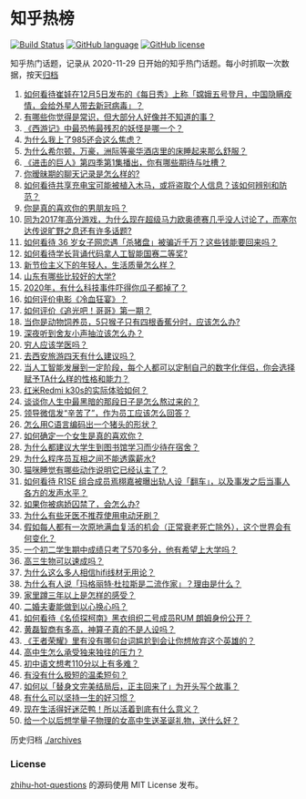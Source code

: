# 知乎热榜
[![Build Status](https://github.com/ToWeLong/zhihu-hot-questions/workflows/CI/badge.svg)](https://github.com/ToWeLong/zhihu-hot-questions/actions)
[![GitHub language](https://img.shields.io/badge/language-golang-orange.svg)](https://golang.org/)
[![GitHub license](https://img.shields.io/github/license/ToWeLong/zhihu-hot-questions)](https://github.com/ToWeLong/zhihu-hot-questions/blob/main/LICENSE)

知乎热门话题，记录从 2020-11-29 日开始的知乎热门话题。每小时抓取一次数据，按天[归档](./archives)

<!-- BEGIN -->

1. [如何看待崔娃在12月5日发布的《每日秀》上称「嫦娥五号登月，中国隐瞒疫情，会给外星人带去新冠病毒」？](https://www.zhihu.com/question/433586955)
1. [有哪些你觉得是常识，但大部分人好像并不知道的事？](https://www.zhihu.com/question/422686198)
1. [《西游记》中最恐怖最残忍的妖怪是哪一个？](https://www.zhihu.com/question/414657464)
1. [为什么我上了985还会这么焦虑？](https://www.zhihu.com/question/360735437)
1. [为什么希尔顿，万豪，洲际等豪华酒店里的床睡起来那么舒服？](https://www.zhihu.com/question/294341870)
1. [《进击的巨人》第四季第1集播出，你有哪些期待与吐槽？](https://www.zhihu.com/question/433502722)
1. [你暧昧期的聊天记录是怎么样的?](https://www.zhihu.com/question/356579521)
1. [如何看待共享充电宝可能被植入木马，或将盗取个人信息？该如何辨别和防范？](https://www.zhihu.com/question/433542310)
1. [你是真的喜欢你的男朋友吗？](https://www.zhihu.com/question/375806159)
1. [同为2017年高分游戏，为什么现在超级马力欧奥德赛几乎没人讨论了，而塞尔达传说旷野之息还有许多话题?](https://www.zhihu.com/question/432780299)
1. [如何看待 36 岁女子网恋遇「杀猪盘」被骗近千万？这些钱能要回来吗？](https://www.zhihu.com/question/433550710)
1. [如何看待学长背诵代码拿人工智能国赛二等奖?](https://www.zhihu.com/question/433551646)
1. [新节俭主义下的年轻人，生活质量怎么样？](https://www.zhihu.com/question/433597988)
1. [山东有哪些比较好的大学?](https://www.zhihu.com/question/432595772)
1. [2020年，有什么科技事件吓得你瓜子都掉了？](https://www.zhihu.com/question/433465795)
1. [如何评价电影《冷血狂宴》？](https://www.zhihu.com/question/433260013)
1. [如何评价《追光吧！哥哥》第一期？](https://www.zhihu.com/question/433509504)
1. [当你是动物饲养员，5只猴子只有四根香蕉分时，应该怎么办?](https://www.zhihu.com/question/428857383)
1. [深夜听到舍友小声抽泣该怎么办？](https://www.zhihu.com/question/432023305)
1. [穷人应该学医吗？](https://www.zhihu.com/question/432190235)
1. [去西安旅游四天有什么建议吗？](https://www.zhihu.com/question/319268766)
1. [当人工智能发展到一定阶段，每个人都可以定制自己的数字化伴侣，你会选择赋予TA什么样的性格和能力？](https://www.zhihu.com/question/433176789)
1. [红米Redmi k30s的实际体验如何？](https://www.zhihu.com/question/428938568)
1. [谈谈你人生中最黑暗的那段日子是怎么熬过来的？](https://www.zhihu.com/question/432842383)
1. [领导微信发“辛苦了”，作为员工应该怎么回答？](https://www.zhihu.com/question/340318133)
1. [怎么用C语言编码出一个猪头的形状？](https://www.zhihu.com/question/429329860)
1. [如何确定一个女生是真的喜欢你？](https://www.zhihu.com/question/404790111)
1. [为什么都建议大学生到图书馆学习而少待在宿舍？](https://www.zhihu.com/question/352541463)
1. [为什么程序员互相之间不能透露薪水?](https://www.zhihu.com/question/433369986)
1. [猫咪睡觉有哪些动作说明它已经认主了？](https://www.zhihu.com/question/418407217)
1. [如何看待 R1SE 组合成员焉栩嘉被曝出轨人设「翻车」，以及事发之后当事人各方的发声水平？](https://www.zhihu.com/question/433480727)
1. [如果你被病娇囚禁了，会怎么办?](https://www.zhihu.com/question/398485925)
1. [为什么有些牙医不推荐使用电动牙刷？](https://www.zhihu.com/question/364359077)
1. [假如每人都有一次原地满血复活的机会（正常衰老死亡除外），这个世界会有何变化？](https://www.zhihu.com/question/278013607)
1. [一个初二学生期中成绩只考了570多分，他有希望上大学吗？](https://www.zhihu.com/question/431909193)
1. [高三生物可以速成吗？](https://www.zhihu.com/question/362535856)
1. [为什么这么多人相信hifi线材无用论？](https://www.zhihu.com/question/433291368)
1. [为什么有人说「玛格丽特·杜拉斯是二流作家」？理由是什么？](https://www.zhihu.com/question/20443501)
1. [家里蹲三年以上是怎样的感受？](https://www.zhihu.com/question/47521365)
1. [二婚夫妻能做到以心换心吗？](https://www.zhihu.com/question/367901604)
1. [如何看待《名侦探柯南》黑衣组织二号成员RUM 朗姆身份公开？](https://www.zhihu.com/question/433340643)
1. [黄磊智商有多高，神算子真的不是人设吗？](https://www.zhihu.com/question/428494879)
1. [《王者荣耀》里有没有哪句台词尴尬到会让你想放弃这个英雄的？](https://www.zhihu.com/question/421011240)
1. [高中生怎么承受独来独往的压力？](https://www.zhihu.com/question/430166934)
1. [初中语文想考110分以上有多难？](https://www.zhihu.com/question/275772959)
1. [有没有什么极短的温柔短句？](https://www.zhihu.com/question/369015903)
1. [如何以「替身文完美结局后，正主回来了」为开头写个故事？](https://www.zhihu.com/question/432086470)
1. [有什么可以坚持一生的好习惯？](https://www.zhihu.com/question/427072891)
1. [现在生活得好迷茫鸭！所以活着到底有什么意义？](https://www.zhihu.com/question/432442884)
1. [给一个以后想学量子物理的女高中生送圣诞礼物，送什么好？](https://www.zhihu.com/question/433012534)

<!-- END -->

历史归档 [./archives](./archives)


### License
[zhihu-hot-questions](https://github.com/towelong/zhihu-hot-questions) 的源码使用 MIT License 发布。